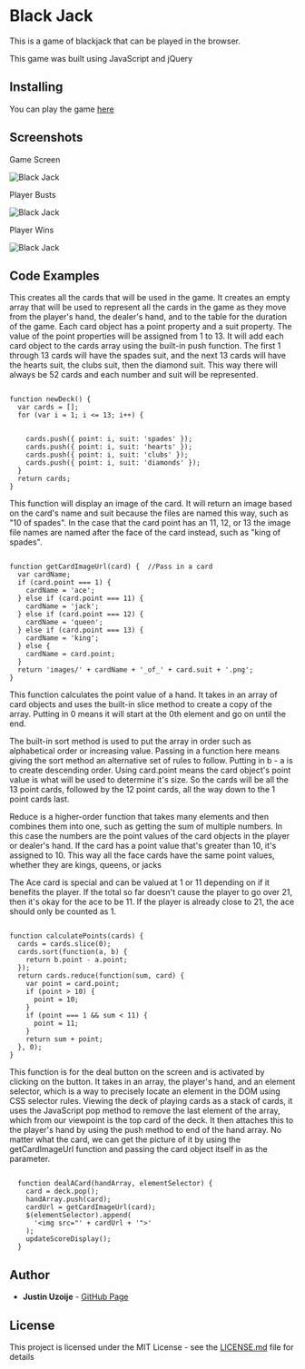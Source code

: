# Black Jack

This is a game of blackjack that can be played in the browser. 

This game was built using JavaScript and jQuery

## Installing

You can play the game [here](http://justinuzoije.com/blackjack/index.html)


## Screenshots

Game Screen

![Black Jack](blackjack1.png)

Player Busts

![Black Jack](blackjack2.png)

Player Wins

![Black Jack](blackjack3.png)


## Code Examples

This creates all the cards that will be used in the game. It creates an empty array that will be used to represent all the cards in the game as they move from the player's hand, the dealer's hand, and to the table for the duration of the game. Each card object has a point property and a suit property. The value of the point properties will be assigned from 1 to 13. It will add each card object to the cards array using the built-in push function. The first 1 through 13 cards will have the spades suit, and the next 13 cards will have the hearts suit, the clubs suit, then the diamond suit. This way there will always be 52 cards and each number and suit will be represented. 

```

function newDeck() {  
  var cards = [];   
  for (var i = 1; i <= 13; i++) {  

    
    cards.push({ point: i, suit: 'spades' }); 
    cards.push({ point: i, suit: 'hearts' });
    cards.push({ point: i, suit: 'clubs' });
    cards.push({ point: i, suit: 'diamonds' });
  }
  return cards;
}

```

This function will display an image of the card. It will return an image based on the card's name and suit because the files
are named this way, such as "10 of spades". In the case that the card point has an 11, 12, or 13 the image file names are named after the face of the card instead, such as "king of spades". 

```

function getCardImageUrl(card) {  //Pass in a card
  var cardName;   
  if (card.point === 1) {
    cardName = 'ace';
  } else if (card.point === 11) {
    cardName = 'jack';
  } else if (card.point === 12) {
    cardName = 'queen';
  } else if (card.point === 13) {
    cardName = 'king';
  } else {
    cardName = card.point;
  }
  return 'images/' + cardName + '_of_' + card.suit + '.png';
}

```

This function calculates the point value of a hand. It takes in an array of card objects and uses the built-in slice method to create a copy of the array. Putting in 0 means it will start at the 0th element and go on until the end. 

The built-in sort method is used to put the array in order such as alphabetical order or increasing value. Passing in a function here means giving the sort method an alternative set of rules to follow. Putting in b - a is to create descending order.  Using card.point means the card object's point value is what will be used to determine it's size. So the cards will be all the 13 point cards, followed by the 12 point cards, all the way down to the 1 point cards last.

Reduce is a higher-order function that takes many elements and then combines them into one, such as getting the sum of multiple numbers. In this case the numbers are the point values of the card objects in the player or dealer's hand. If the card has a point value that's greater than 10, it's assigned to 10. This way all the face cards have the same point values, whether they are kings, queens, or jacks

The Ace card is special and can be valued at 1 or 11 depending on if it benefits the player. If the total so far doesn't cause the player to go over 21, then it's okay for the ace to be 11. If the player is already close to 21, the ace should only be counted as 1.

```

function calculatePoints(cards) {  
  cards = cards.slice(0);  
  cards.sort(function(a, b) {  
    return b.point - a.point;
  });
  return cards.reduce(function(sum, card) {  
    var point = card.point;  
    if (point > 10) {   
      point = 10;
    }
    if (point === 1 && sum < 11) {  
      point = 11;
    }
    return sum + point;
  }, 0);
}

```

This function is for the deal button on the screen and is activated by clicking on the button. It takes in an array, the player's hand, and an element selector, which is a way to precisely locate an element in the DOM using CSS selector rules. Viewing the deck of playing cards as a stack of cards, it uses the JavaScript pop method to remove the last element of the array, which from our viewpoint is the top card of the deck. It then attaches this to the player's hand by using the push method to end of the hand array. No matter what the card, we can get the picture of it by using the getCardImageUrl function and passing the card object itself in as the parameter. 


```

  function dealACard(handArray, elementSelector) {
    card = deck.pop();
    handArray.push(card);
    cardUrl = getCardImageUrl(card);
    $(elementSelector).append(
      '<img src="' + cardUrl + '">'
    );
    updateScoreDisplay();
  }

```



## Author

* **Justin Uzoije**  - [GitHub Page](https://github.com/justinuzoije)

## License

This project is licensed under the MIT License - see the [LICENSE.md](LICENSE.md) file for details


